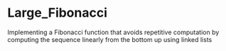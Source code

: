 # Large_Fibonacci
Implementing a Fibonacci function that avoids repetitive computation by computing the sequence linearly from the bottom up using linked lists
